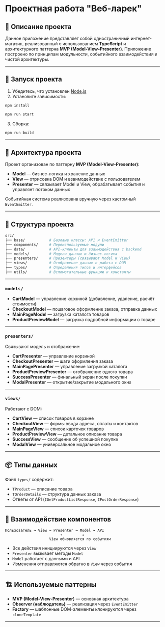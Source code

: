 # Проектная работа "Веб-ларек"
## 📌 Описание проекта

Данное приложение представляет собой одностраничный интернет-магазин, реализованный с использованием **TypeScript** и архитектурного паттерна **MVP (Model-View-Presenter)**. Приложение построено по принципам модульности, событийного взаимодействия и чистой архитектуры.

---

## 🚀 Запуск проекта

1. Убедитесь, что установлен [Node.js](https://nodejs.org/)
2. Установите зависимости:

```bash
npm install
```
```bash
npm run start
```


3. Сборка:

```bash
npm run build
```


---

## 🧩 Архитектура проекта

Проект организован по паттерну **MVP (Model-View-Presenter)**:

* **Model** — бизнес-логика и хранение данных
* **View** — отрисовка DOM и взаимодействие с пользователем
* **Presenter** — связывает Model и View, обрабатывает события и управляет потоком данных

Событийная система реализована вручную через кастомный `EventEmitter`.

---

## 📁 Структура проекта

```bash
src/
├── base/           # Базовые классы: API и EventEmitter
├── components/     # Переиспользуемые модули
├── data/           # API-клиенты для взаимодействия с backend
├── models/         # Модели данных и бизнес-логика
├── presenters/     # Презентеры (связывают Model и View)
├── views/          # Отображение данных и работа с DOM
├── types/          # Определения типов и интерфейсов
├── utils/          # Вспомогательные функции и константы
```

---


### `models/`

* **CartModel** — управление корзиной (добавление, удаление, расчёт стоимости)
* **CheckoutModel** — пошаговое оформление заказа, отправка данных
* **MainPageModel** — загрузка каталога товаров
* **ProductPreviewModel** — загрузка подробной информации о товаре

---

### `presenters/`

Связывают модель и отображение:

* **CartPresenter** — управление корзиной
* **CheckoutPresenter** — шаги оформления заказа
* **MainPagePresenter** — управление загрузкой каталога
* **ProductPreviewPresenter** — отображение одного товара
* **SuccessPresenter** — финальный экран после покупки
* **ModalPresenter** — открытие/закрытие модального окна

---

### `views/`

Работают с DOM:

* **CartView** — список товаров в корзине
* **CheckoutView** — формы ввода адреса, оплаты и контактов
* **MainPageView** — список карточек товаров
* **ProductPreviewView** — детальное описание товара
* **SuccessView** — сообщение об успешной покупке
* **ModalView** — универсальное модальное окно

---

## 📦 Типы данных

Файл `types/` содержит:

* `TProduct` — описание товара
* `TOrderDetails` — структура данных заказа
* Ответы от API (`IGetProductListResponse`, `IPostOrderResponse`)

---

## 🔄 Взаимодействие компонентов

```text
Пользователь → View → Presenter → Model → API
                         ↑         ↓
                    View обновляется по событиям
```

* Все действия инициируются через `View`
* `Presenter` вызывает методы `Model`
* `Model` работает с данными и API
* Изменения отправляются обратно в `View` через события

---

## 🏗 Используемые паттерны

* **MVP (Model-View-Presenter)** — основная архитектура
* **Observer (наблюдатель)** — реализация через `EventEmitter`
* **Factory** — шаблонные DOM-элементы клонируются через `cloneTemplate`

---


